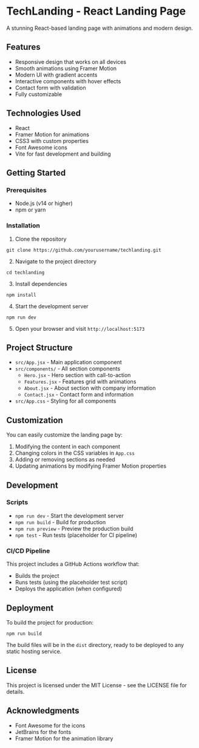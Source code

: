 # TechLanding - React Landing Page

A stunning React-based landing page with animations and modern design.

## Features

- Responsive design that works on all devices
- Smooth animations using Framer Motion
- Modern UI with gradient accents
- Interactive components with hover effects
- Contact form with validation
- Fully customizable

## Technologies Used

- React
- Framer Motion for animations
- CSS3 with custom properties
- Font Awesome icons
- Vite for fast development and building

## Getting Started

### Prerequisites

- Node.js (v14 or higher)
- npm or yarn

### Installation

1. Clone the repository
```
git clone https://github.com/yourusername/techlanding.git
```

2. Navigate to the project directory
```
cd techlanding
```

3. Install dependencies
```
npm install
```

4. Start the development server
```
npm run dev
```

5. Open your browser and visit `http://localhost:5173`

## Project Structure

- `src/App.jsx` - Main application component
- `src/components/` - All section components
  - `Hero.jsx` - Hero section with call-to-action
  - `Features.jsx` - Features grid with animations
  - `About.jsx` - About section with company information
  - `Contact.jsx` - Contact form and information
- `src/App.css` - Styling for all components

## Customization

You can easily customize the landing page by:

1. Modifying the content in each component
2. Changing colors in the CSS variables in `App.css`
3. Adding or removing sections as needed
4. Updating animations by modifying Framer Motion properties

## Development

### Scripts

- `npm run dev` - Start the development server
- `npm run build` - Build for production
- `npm run preview` - Preview the production build
- `npm test` - Run tests (placeholder for CI pipeline)

### CI/CD Pipeline

This project includes a GitHub Actions workflow that:
- Builds the project
- Runs tests (using the placeholder test script)
- Deploys the application (when configured)

## Deployment

To build the project for production:

```
npm run build
```

The build files will be in the `dist` directory, ready to be deployed to any static hosting service.

## License

This project is licensed under the MIT License - see the LICENSE file for details.

## Acknowledgments

- Font Awesome for the icons
- JetBrains for the fonts
- Framer Motion for the animation library